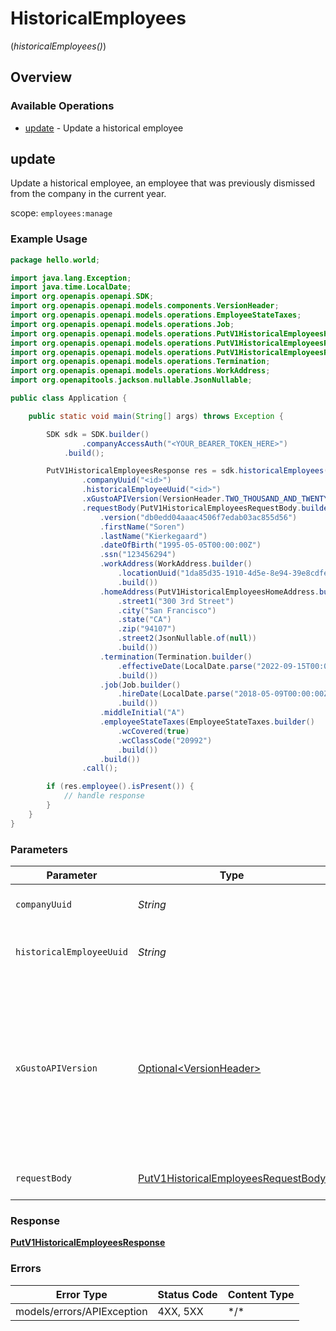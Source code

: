 # HistoricalEmployees
(*historicalEmployees()*)

## Overview

### Available Operations

* [update](#update) - Update a historical employee

## update

Update a historical employee, an employee that was previously dismissed from the company in the current year.

scope: `employees:manage`

### Example Usage

```java
package hello.world;

import java.lang.Exception;
import java.time.LocalDate;
import org.openapis.openapi.SDK;
import org.openapis.openapi.models.components.VersionHeader;
import org.openapis.openapi.models.operations.EmployeeStateTaxes;
import org.openapis.openapi.models.operations.Job;
import org.openapis.openapi.models.operations.PutV1HistoricalEmployeesHomeAddress;
import org.openapis.openapi.models.operations.PutV1HistoricalEmployeesRequestBody;
import org.openapis.openapi.models.operations.PutV1HistoricalEmployeesResponse;
import org.openapis.openapi.models.operations.Termination;
import org.openapis.openapi.models.operations.WorkAddress;
import org.openapitools.jackson.nullable.JsonNullable;

public class Application {

    public static void main(String[] args) throws Exception {

        SDK sdk = SDK.builder()
                .companyAccessAuth("<YOUR_BEARER_TOKEN_HERE>")
            .build();

        PutV1HistoricalEmployeesResponse res = sdk.historicalEmployees().update()
                .companyUuid("<id>")
                .historicalEmployeeUuid("<id>")
                .xGustoAPIVersion(VersionHeader.TWO_THOUSAND_AND_TWENTY_FOUR0401)
                .requestBody(PutV1HistoricalEmployeesRequestBody.builder()
                    .version("db0edd04aaac4506f7edab03ac855d56")
                    .firstName("Soren")
                    .lastName("Kierkegaard")
                    .dateOfBirth("1995-05-05T00:00:00Z")
                    .ssn("123456294")
                    .workAddress(WorkAddress.builder()
                        .locationUuid("1da85d35-1910-4d5e-8e94-39e8cdfe8c9a")
                        .build())
                    .homeAddress(PutV1HistoricalEmployeesHomeAddress.builder()
                        .street1("300 3rd Street")
                        .city("San Francisco")
                        .state("CA")
                        .zip("94107")
                        .street2(JsonNullable.of(null))
                        .build())
                    .termination(Termination.builder()
                        .effectiveDate(LocalDate.parse("2022-09-15T00:00:00Z"))
                        .build())
                    .job(Job.builder()
                        .hireDate(LocalDate.parse("2018-05-09T00:00:00Z"))
                        .build())
                    .middleInitial("A")
                    .employeeStateTaxes(EmployeeStateTaxes.builder()
                        .wcCovered(true)
                        .wcClassCode("20992")
                        .build())
                    .build())
                .call();

        if (res.employee().isPresent()) {
            // handle response
        }
    }
}
```

### Parameters

| Parameter                                                                                                                                                                                                                    | Type                                                                                                                                                                                                                         | Required                                                                                                                                                                                                                     | Description                                                                                                                                                                                                                  |
| ---------------------------------------------------------------------------------------------------------------------------------------------------------------------------------------------------------------------------- | ---------------------------------------------------------------------------------------------------------------------------------------------------------------------------------------------------------------------------- | ---------------------------------------------------------------------------------------------------------------------------------------------------------------------------------------------------------------------------- | ---------------------------------------------------------------------------------------------------------------------------------------------------------------------------------------------------------------------------- |
| `companyUuid`                                                                                                                                                                                                                | *String*                                                                                                                                                                                                                     | :heavy_check_mark:                                                                                                                                                                                                           | The UUID of the company                                                                                                                                                                                                      |
| `historicalEmployeeUuid`                                                                                                                                                                                                     | *String*                                                                                                                                                                                                                     | :heavy_check_mark:                                                                                                                                                                                                           | The UUID of the historical employee                                                                                                                                                                                          |
| `xGustoAPIVersion`                                                                                                                                                                                                           | [Optional\<VersionHeader>](../../models/components/VersionHeader.md)                                                                                                                                                         | :heavy_minus_sign:                                                                                                                                                                                                           | Determines the date-based API version associated with your API call. If none is provided, your application's [minimum API version](https://docs.gusto.com/embedded-payroll/docs/api-versioning#minimum-api-version) is used. |
| `requestBody`                                                                                                                                                                                                                | [PutV1HistoricalEmployeesRequestBody](../../models/operations/PutV1HistoricalEmployeesRequestBody.md)                                                                                                                        | :heavy_check_mark:                                                                                                                                                                                                           | Update a historical employee.                                                                                                                                                                                                |

### Response

**[PutV1HistoricalEmployeesResponse](../../models/operations/PutV1HistoricalEmployeesResponse.md)**

### Errors

| Error Type                 | Status Code                | Content Type               |
| -------------------------- | -------------------------- | -------------------------- |
| models/errors/APIException | 4XX, 5XX                   | \*/\*                      |